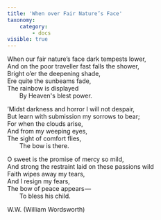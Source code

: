 ```yaml
---
title: 'When over Fair Nature’s Face'
taxonomy:
    category:
        - docs
visible: true
---
```


When our fair nature’s face dark tempests lower,  
And on the poor traveller fast falls the shower,  
Bright o’er the deepening shade,  
Ere quite the sunbeams fade,  
The rainbow is displayed  
&emsp;&emsp;By Heaven's blest power.

’Midst darkness and horror I will not despair,  
But learn with submission my sorrows to bear;  
For when the clouds arise,  
And from my weeping eyes,  
The sight of comfort flies,  
&emsp;&emsp;The bow is there.

O sweet is the promise of mercy so mild,  
And strong the restraint laid on these passions wild  
Faith wipes away my tears,  
And I resign my fears,  
The bow of peace appears —   
&emsp;&emsp;To bless his child.
	
W.W. <span class="pencil">(William Wordsworth)</span>